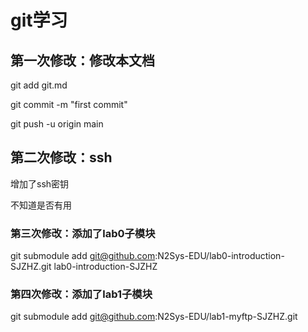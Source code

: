 # git学习

## 第一次修改：修改本文档
git add git.md

git commit -m "first commit"

git push -u origin main

## 第二次修改：ssh
增加了ssh密钥

不知道是否有用

### 第三次修改：添加了lab0子模块
git submodule add git@github.com:N2Sys-EDU/lab0-introduction-SJZHZ.git lab0-introduction-SJZHZ

### 第四次修改：添加了lab1子模块
git submodule add git@github.com:N2Sys-EDU/lab1-myftp-SJZHZ.git